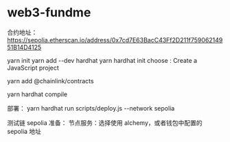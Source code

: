 # web3-fundme

合约地址：https://sepolia.etherscan.io/address/0x7cd7E63BacC43Ff2D211f75906214951B14D4125

yarn init
yarn add --dev hardhat
yarn hardhat init
choose : Create a JavaScript project

yarn add @chainlink/contracts

yarn hardhat compile

部署：
yarn hardhat run scripts/deploy.js --network sepolia

测试链 sepolia 准备：
节点服务：选择使用 alchemy，或者钱包中配置的 sepolia 地址
